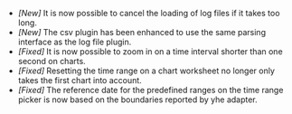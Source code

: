 * _[New]_ It is now possible to cancel the loading of log files if it takes too long.
* _[New]_ The csv plugin has been enhanced to use the same parsing interface as the log file plugin.
* _[Fixed]_ It is now possible to zoom in on a time interval shorter than one second on charts.
* _[Fixed]_ Resetting the time range on a chart worksheet no longer only takes the first chart into account.
* _[Fixed]_ The reference date for the predefined ranges on the time range picker is now based on the boundaries reported by yhe adapter.